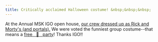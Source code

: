 ```yaml
---
title: Critically acclaimed Halloween costume! &nbsp;&nbsp;&nbsp;
---
```


At the Annual MSK IGO open house, [our crew dressed up as Rick and Morty's (and portals).](https://x.com/CalebLareau/status/1852019342650617930)
We were voted the funniest group costume--that means a [free  &nbsp; :pizza:  &nbsp; party](https://www.reddit.com/r/rickandmorty/comments/22iese/one_large_person_with_extra_people_please/)! 
Thanks IGO!! 

